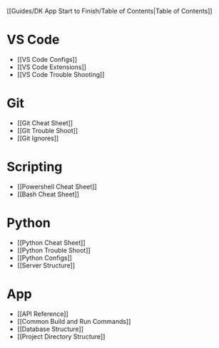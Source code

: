 [[Guides/DK App Start to Finish/Table of Contents|Table of Contents]]
# VS Code

- [[VS Code Configs]]
- [[VS Code Extensions]]
- [[VS Code Trouble Shooting]]

# Git

- [[Git Cheat Sheet]]
- [[Git Trouble Shoot]]
- [[Git Ignores]]

# Scripting

- [[Powershell Cheat Sheet]]
- [[Bash Cheat Sheet]]

# Python

- [[Python Cheat Sheet]]
- [[Python Trouble Shoot]]
- [[Python Configs]]
- [[Server Structure]]

# App

- [[API Reference]]
- [[Common Build and Run Commands]]
- [[Database Structure]]
- [[Project Directory Structure]]
